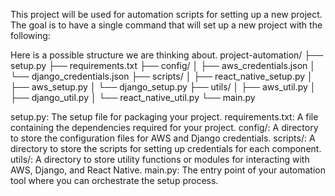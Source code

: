 This project will be used for automation scripts for setting up a new project. The goal is to have a single command that will set up a new project with the following:

Here is a possible structure we are thinking about.
project-automation/
├── setup.py
├── requirements.txt
├── config/
│ ├── aws_credentials.json
│ └── django_credentials.json
├── scripts/
│ ├── react_native_setup.py
│ ├── aws_setup.py
│ └── django_setup.py
├── utils/
│ ├── aws_util.py
│ ├── django_util.py
│ └── react_native_util.py
└── main.py

setup.py: The setup file for packaging your project.
requirements.txt: A file containing the dependencies required for your project.
config/: A directory to store the configuration files for AWS and Django credentials.
scripts/: A directory to store the scripts for setting up credentials for each component.
utils/: A directory to store utility functions or modules for interacting with AWS, Django, and React Native.
main.py: The entry point of your automation tool where you can orchestrate the setup process.
